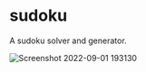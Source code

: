# sudoku

A sudoku solver and generator.

![Screenshot 2022-09-01 193130](https://user-images.githubusercontent.com/12200284/188029436-f0a856ca-257a-4624-877d-5e7b6b730410.png)
